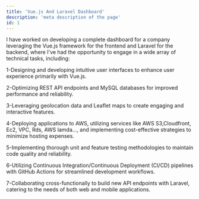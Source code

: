 ```yaml
---
title: 'Vue.js And Laravel Dashboard'
description: 'meta description of the page'
id: 1
---
```



I have worked on developing a complete dashboard for a company leveraging the Vue.js framework for the frontend and Laravel for the backend, where I've had the opportunity to engage in a wide array of technical tasks, including:

1-Designing and developing intuitive user interfaces to enhance user experience primarily with Vue.js.

2-Optimizing REST API endpoints and MySQL databases for improved performance and reliability.

3-Leveraging geolocation data and Leaflet maps to create engaging and interactive features.

4-Deploying applications to AWS, utilizing services like AWS S3,Cloudfront, Ec2, VPC, Rds, AWS lamda..., and implementing cost-effective strategies to minimize hosting expenses. 

5-Implementing thorough unit and feature testing methodologies to maintain code quality and reliability.

6-Utilizing Continuous Integration/Continuous Deployment (CI/CD) pipelines with GitHub Actions for streamlined development workflows.

7-Collaborating cross-functionally to build new API endpoints with Laravel, catering to the needs of both web and mobile applications.